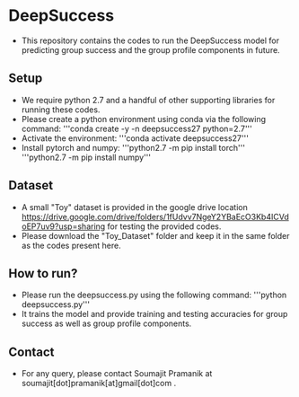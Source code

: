 # DeepSuccess
+ This repository contains the codes to run the DeepSuccess model for predicting group success and the group profile components in future.

## Setup
  + We require python 2.7 and a handful of other supporting libraries for running these codes. 
  + Please create a python environment using conda via the following command:
  '''conda create -y -n deepsuccess27 python=2.7'''
  + Activate the environment:
  '''conda activate deepsuccess27'''
  + Install pytorch and numpy:
  '''python2.7 -m pip install torch'''
  '''python2.7 -m pip install numpy'''

## Dataset
  + A small "Toy" dataset is provided in the google drive location https://drive.google.com/drive/folders/1fUdvv7NgeY2YBaEcO3Kb4ICVdoEP7uv9?usp=sharing for testing the provided codes.
  + Please download the "Toy_Dataset" folder and keep it in the same folder as the codes present here.

## How to run?
  + Please run the deepsuccess.py using the following command:
'''python deepsuccess.py'''
  + It trains the model and provide training and testing accuracies for group success as well as group profile components.

## Contact
  + For any query, please contact Soumajit Pramanik at soumajit[dot]pramanik[at]gmail[dot]com .
